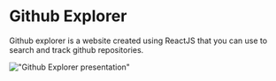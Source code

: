 # Github Explorer
Github explorer is a website created using ReactJS that you can use to search and track github repositories.  

!["Github Explorer presentation"](https://github.com/juanlessa/github_explorer/blob/master/src/assets/githubExplorer-presentation.gif)
